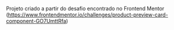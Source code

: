 Projeto criado a partir do desafio encontrado no Frontend Mentor (https://www.frontendmentor.io/challenges/product-preview-card-component-GO7UmttRfa)